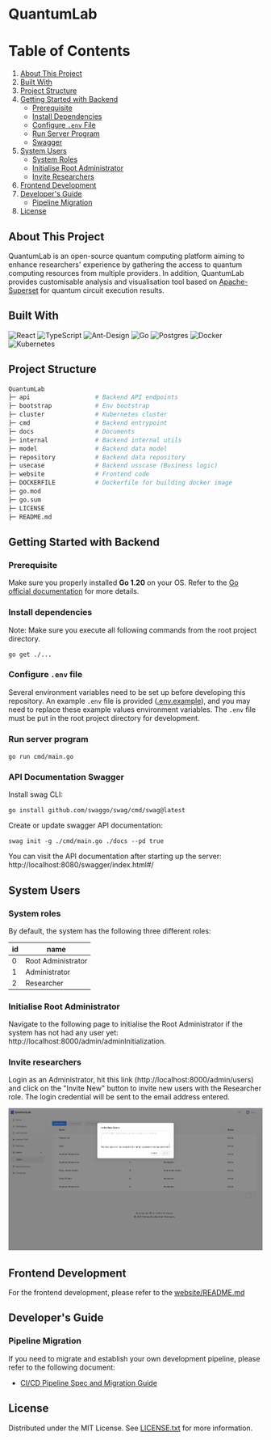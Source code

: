 # QuantumLab

# Table of Contents

1. [About This Project](#about-this-project)
2. [Built With](#built-with)
3. [Project Structure](#project-structure)
4. [Getting Started with Backend](#getting-started-with-backend)
    - [Prerequisite](#prerequisite)
    - [Install Dependencies](#install-dependencies)
    - [Configure `.env` File](#configure-env-file)
    - [Run Server Program](#run-server-program)
    - [Swagger](#api-documentation-swagger)
5. [System Users](#system-users)
    - [System Roles](#system-roles)
    - [Initialise Root Administrator](#initialise-root-administrator)
    - [Invite Researchers](#invite-researchers)
6. [Frontend Development](#frontend-development)
7. [Developer's Guide](#developers-guide)
    - [Pipeline Migration](#pipeline-migration)
8. [License](#license)

<!-- ABOUT THE PROJECT -->

## About This Project

QuantumLab is an open-source quantum computing platform aiming to enhance researchers' experience by gathering the access to quantum computing resources from multiple providers. In addition, QuantumLab provides customisable analysis and visualisation tool based on [Apache-Superset](https://superset.apache.org/docs/intro) for quantum circuit execution results.

<!-- BUILT WITH -->

## Built With

![React](https://img.shields.io/badge/react-%2320232a.svg?style=for-the-badge&logo=react&logoColor=%2361DAFB)
![TypeScript](https://img.shields.io/badge/typescript-%23007ACC.svg?style=for-the-badge&logo=typescript&logoColor=white)
![Ant-Design](https://img.shields.io/badge/-AntDesign-%230170FE?style=for-the-badge&logo=ant-design&logoColor=white)
![Go](https://img.shields.io/badge/go-%2300ADD8.svg?style=for-the-badge&logo=go&logoColor=white)
![Postgres](https://img.shields.io/badge/postgres-%23316192.svg?style=for-the-badge&logo=postgresql&logoColor=white)
![Docker](https://img.shields.io/badge/docker-%230db7ed.svg?style=for-the-badge&logo=docker&logoColor=white)
![Kubernetes](https://img.shields.io/badge/kubernetes-%23326ce5.svg?style=for-the-badge&logo=kubernetes&logoColor=white)

<!-- PROJECT STRUCTURE -->

## Project Structure

```sh
QuantumLab
├─ api                  # Backend API endpoints
├─ bootstrap            # Env bootstrap
├─ cluster              # Kubernetes cluster
├─ cmd                  # Backend entrypoint
├─ docs                 # Documents
├─ internal             # Backend internal utils
├─ model                # Backend data model
├─ repository           # Backend data repository
├─ usecase              # Backend usscase (Business logic)
├─ website              # Frontend code
├─ DOCKERFILE           # Dockerfile for building docker image
├─ go.mod
├─ go.sum
├─ LICENSE
├─ README.md
```

<!-- GETTING STARTED WITH BACKEND-->

## Getting Started with Backend

### Prerequisite

Make sure you properly installed **Go 1.20** on your OS. Refer to the [Go official documentation](https://go.dev/doc/install) for more details.

### Install dependencies

Note: Make sure you execute all following commands from the root project directory.

```
go get ./...
```

### Configure `.env` file

Several environment variables need to be set up before developing this repository. An example `.env` file is provided ([.env.example](.env.example)), and you may need to replace these example values environment variables. The `.env` file must be put in the root project directory for development.

### Run server program

```
go run cmd/main.go
```

### API Documentation Swagger

Install swag CLI:

```
go install github.com/swaggo/swag/cmd/swag@latest
```

Create or update swagger API documentation:

```
swag init -g ./cmd/main.go ./docs --pd true
```

You can visit the API documentation after starting up the server: http://localhost:8080/swagger/index.html#/

<!-- SYSTEM USERS -->

## System Users

### System roles

By default, the system has the following three different roles:

| id  | name               |
| --- | ------------------ |
| 0   | Root Administrator |
| 1   | Administrator      |
| 2   | Researcher         |

### Initialise Root Administrator

Navigate to the following page to initialise the Root Administrator if the system has not had any user yet:
http://localhost:8000/admin/adminInitialization.

### Invite researchers

Login as an Administrator, hit this link (http://localhost:8000/admin/users) and click on the "Invite New" button to invite new users with the Researcher role. The login credential will be sent to the email address entered.

![Invite new user](docs/screenshots/user_invite.png)

## Frontend Development

For the frontend development, please refer to the [website/README.md](website/README.md)

## Developer's Guide

### Pipeline Migration

If you need to migrate and establish your own development pipeline, please refer to the following document:

-   [CI/CD Pipeline Spec and Migration Guide](https://confluence.cis.unimelb.edu.au:8443/display/SWEN900172023QZ/Development+Environment+Deployment+Pipeline)

<!-- LICENSE -->

## License

Distributed under the MIT License. See [LICENSE.txt](LICENSE.txt) for more information.
